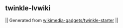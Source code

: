## twinkle-lvwiki



|| Generated from [wikimedia-gadgets/twinkle-starter](https://github.com/wikimedia-gadgets/twinkle-starter) ||